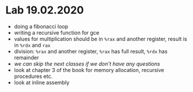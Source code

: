 # Lab 19.02.2020

- doing a fibonacci loop
- writing a recursive function for gce
- values for multiplication should be in `%rax` and another register, result is
in `%rdx` and `rax`
- division: `%rax` and another register, `%rax` has full result, `%rdx` has
remainder
- _we can skip the next classes if we don't have any questions_
- look at chapter 3 of the book for memory allocation, recursive procedures
etc. 
- look at inline assembly
